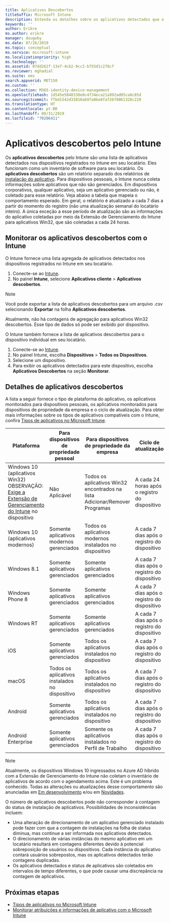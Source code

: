 ```yaml
---
title: Aplicativos Descobertos
titleSuffix: Microsoft Intune
description: Entenda os detalhes sobre os aplicativos detectados que o Intune encontrou em um dispositivo.
keywords: ''
author: Erikre
ms.author: erikre
manager: dougeby
ms.date: 07/26/2019
ms.topic: conceptual
ms.service: microsoft-intune
ms.localizationpriority: high
ms.technology: ''
ms.assetid: 07dd262f-13e7-4cb2-9cc2-b755d1c276cf
ms.reviewer: mghadial
ms.suite: ems
search.appverid: MET150
ms.custom: ''
ms.collection: M365-identity-device-management
ms.openlocfilehash: 1d545e5848330e8c4f34eca21a992ad05ca8c85d
ms.sourcegitcommit: ffbd1542d33810ab97a0be8faf26f8061328c228
ms.translationtype: HT
ms.contentlocale: pt-BR
ms.lasthandoff: 08/31/2019
ms.locfileid: "70206411"
---
```

# <a name="intune-discovered-apps"></a>Aplicativos descobertos pelo Intune

Os **aplicativos descobertos** pelo Intune são uma lista de aplicativos detectados nos dispositivos registrados no Intune em seu locatário. Eles funcionam como um inventário de software para seu locatário. Os **aplicativos descobertos** são um relatório separado dos relatórios de [instalação do aplicativo](apps-monitor.md). Para dispositivos pessoais, o Intune nunca coleta informações sobre aplicativos que não são gerenciados. Em dispositivos corporativos, qualquer aplicativo, seja um aplicativo gerenciado ou não, é coletado para esse relatório. Veja abaixo a tabela que mapeia o comportamento esperado. Em geral, o relatório é atualizado a cada 7 dias a partir do momento do registro (não uma atualização semanal do locatário inteiro). A única exceção a esse período de atualização são as informações do aplicativo coletadas por meio da Extensão de Gerenciamento do Intune para aplicativos Win32, que são coletadas a cada 24 horas.

## <a name="monitor-discovered-apps-with-intune"></a>Monitorar os aplicativos descobertos com o Intune

O Intune fornece uma lista agregada de aplicativos detectados nos dispositivos registrados no Intune em seu locatário.

1. Conecte-se ao [Intune](https://go.microsoft.com/fwlink/?linkid=2090973).
2. No painel **Intune**, selecione **Aplicativos cliente** > **Aplicativos descobertos**.

>[!NOTE]
>Você pode exportar a lista de aplicativos descobertos para um arquivo .csv selecionando **Exportar** na folha **Aplicativos descobertos**.
>
>Atualmente, não há contagens de agregação para aplicativos Win32 descobertos. Esse tipo de dados só pode ser exibido por dispositivo.

O Intune também fornece a lista de aplicativos descobertos para o dispositivo individual em seu locatário. 

1. Conecte-se ao [Intune](https://go.microsoft.com/fwlink/?linkid=2090973).
2. No painel Intune, escolha **Dispositivos** > **Todos os Dispositivos**.
3. Selecione um dispositivo.
4. Para exibir os aplicativos detectados para este dispositivo, escolha **Aplicativos Descobertos** na seção **Monitorar**. 

## <a name="details-of-discovered-apps"></a>Detalhes de aplicativos descobertos

A lista a seguir fornece o tipo de plataforma do aplicativo, os aplicativos monitorados para dispositivos pessoais, os aplicativos monitorados para dispositivos de propriedade da empresa e o ciclo de atualização. Para obter mais informações sobre os tipos de aplicativos compatíveis com o Intune, confira [Tipos de aplicativos no Microsoft Intune](apps-add.md#app-types-in-microsoft-intune).

| Plataforma | Para dispositivos de propriedade pessoal | Para dispositivos de propriedade da empresa | Ciclo de atualização |
|------------------------------------------------------------------------|----------------------------------|--------------------------------------------------|---------------------------------------|
| Windows 10 (aplicativos Win32) OBSERVAÇÃO: [Exige a Extensão de Gerenciamento do Intune](intune-management-extension.md) no dispositivo | Não Aplicável | Todos os aplicativos Win32 encontrados na lista Adicionar/Remover Programas | A cada 24 horas após o registro do dispositivo |
| Windows 10 (aplicativos modernos) | Somente aplicativos modernos gerenciados | Todos os aplicativos modernos instalados no dispositivo | A cada 7 dias após o registro do dispositivo |
| Windows 8.1 | Somente aplicativos gerenciados | Somente aplicativos gerenciados | A cada 7 dias após o registro do dispositivo |
| Windows Phone 8 | Somente aplicativos gerenciados | Somente aplicativos gerenciados | A cada 7 dias após o registro do dispositivo |
| Windows RT | Somente aplicativos gerenciados | Somente aplicativos gerenciados | A cada 7 dias após o registro do dispositivo |
| iOS | Somente aplicativos gerenciados | Todos os aplicativos instalados no dispositivo | A cada 7 dias após o registro do dispositivo |
| macOS | Todos os aplicativos instalados no dispositivo | Todos os aplicativos instalados no dispositivo | A cada 7 dias após o registro do dispositivo |
| Android | Somente aplicativos gerenciados | Todos os aplicativos instalados no dispositivo | A cada 7 dias após o registro do dispositivo |
| Android Enterprise | Somente aplicativos gerenciados | Somente os aplicativos instalados no Perfil de Trabalho | A cada 7 dias após o registro do dispositivo |

> [!NOTE]
>Atualmente, os dispositivos Windows 10 ingressados no Azure AD híbrido com a Extensão de Gerenciamento do Intune não coletam o inventário de aplicativos de acordo com o agendamento acima. Este é um problema conhecido. Todas as alterações ou atualizações desse comportamento são anunciadas em [Em desenvolvimento](in-development.md) e/ou em [Novidades](whats-new.md).

O número de aplicativos descobertos pode não corresponder à contagem do status de instalação de aplicativos. Possibilidades de inconsistências incluem:
- Uma alteração de direcionamento de um aplicativo gerenciado instalado pode fazer com que a contagem de instalações na folha de status diminua, mas continue a ser informada nos aplicativos detectados.
- O direcionamento de várias instâncias do mesmo aplicativo em um locatário resultará em contagens diferentes devido à potencial sobreposição de usuários ou dispositivos. Cada instância do aplicativo contará usuários sobrepostos, mas os aplicativos detectados terão contagens duplicadas.
- Os aplicativos detectados e status de aplicativos são coletados em intervalos de tempo diferentes, o que pode causar uma discrepância na contagem de aplicativos.

## <a name="next-steps"></a>Próximas etapas

- [Tipos de aplicativos no Microsoft Intune](apps-add.md#app-types-in-microsoft-intune)
- [Monitorar atribuições e informações de aplicativo com o Microsoft Intune](apps-monitor.md)
